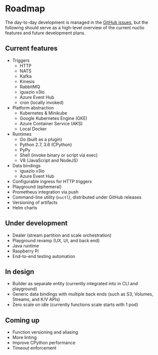 # Roadmap

The day-to-day development is managed in the [GitHub issues](https://github.com/nuclio/nuclio/issues), but the following should serve as a high-level overview of the current nuclio features and future development plans.

## Current features

- Triggers
    - HTTP
    - NATS
    - Kafka
    - Kinesis
    - RabbitMQ
    - iguazio v3io
    - Azure Event Hub
    - cron (locally invoked)
- Platform abstraction
    - Kubernetes & Minikube
    - Google Kubernetes Engine (GKE)
    - Azure Container Service (AKS)
    - Local Docker
- Runtimes
    - Go (built as a plugin)
    - Python 2.7, 3.6 (CPython)
    - PyPy
    - Shell (invoke binary or script via exec)
    - V8 (JavaScript and NodeJS)
- Data bindings
    - iguazio v3io
    - Azure Event Hub
- Configurable ingress for HTTP triggers
- Playground (ephemeral)
- Prometheus integration via push
- Command-line utility (`nuctl`), distributed under GitHub releases
- Versioning of artifacts
- Helm charts

## Under development

- Dealer (stream partition and scale orchestration)
- Playground revamp (UX, UI, and back end)
- Java runtime
- Raspberry Pi
- End-to-end testing automation

## In design

- Builder as separate entity (currently integrated into in CLI and playground) 
- Generic data bindings with multiple back ends (such as S3, Volumes, Streams, and K/V APIs)
- Zero scale on idle (currently functions scale starts with 1 pod)

## Coming up

- Function versioning and aliasing
- More linting
- Improve CPython performance
- Timeout enforcement
